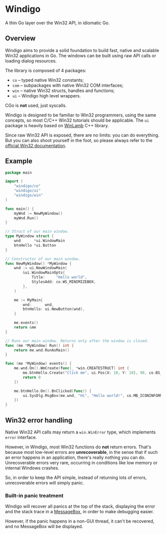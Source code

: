 # Windigo

A thin Go layer over the Win32 API, in idiomatic Go.

## Overview

Windigo aims to provide a solid foundation to build fast, native and scalable Win32 applications in Go. The windows can be built using raw API calls or loading dialog resources.

The library is composed of 4 packages:

* `co` – typed native Win32 constants;
* `com` – subpackages with native Win32 COM interfaces;
* `win` – native Win32 structs, handles and functions;
* `ui` – Windigo high level wrappers.

CGo is **not** used, just syscalls.

Windigo is designed to be familiar to Win32 programmers, using the same concepts, so most C/C++ Win32 tutorials should be applicable. The `ui` package is heavily based on [WinLamb](https://github.com/rodrigocfd/winlamb) C++ library.

Since raw Win32 API is exposed, there are no limits: you can do everything. But you can also shoot yourself in the foot, so please always refer to the [official Win32 documentation](https://docs.microsoft.com/en-us/windows/win32/).

## Example

```go
package main

import (
    "windigo/co"
    "windigo/ui"
    "windigo/win"
)

func main() {
    myWnd := NewMyWindow()
    myWnd.Run()
}

// Struct of our main window.
type MyWindow struct {
    wnd      *ui.WindowMain
    btnHello *ui.Button
}

// Constructor of our main window.
func NewMyWindow() *MyWindow {
    wnd := ui.NewWindowMain(
        &ui.WindowMainOpts{
            Title:     "Hello world",
            StylesAdd: co.WS_MINIMIZEBOX,
        },
    )

    me := MyMain{
        wnd:      wnd,
        btnHello: ui.NewButton(wnd),
    }

    me.events()
    return &me
}

// Runs our main window. Returns only after the window is closed.
func (me *MyWindow) Run() int {
    return me.wnd.RunAsMain()
}

func (me *MyWindow) events() {
    me.wnd.On().WmCreate(func(_ *win.CREATESTRUCT) int {
        me.btnHello.Create("Click me", ui.Pos{X: 10, Y: 10}, 90, co.BS_DEFPUSHBUTTON)
        return 0
    })

    me.btnHello.On().BnClicked(func() {
        ui.SysDlg.MsgBox(me.wnd, "Hi", "Hello world!", co.MB_ICONINFORMATION)
    })
}
```

## Win32 error handling

Native Win32 API calls may return a `win.WinError` type, which implements `error` interface.

However, in Windigo, most Win32 functions do **not** return errors. That's because most low-level errors are **unrecoverable**, in the sense that if such an error happens in an application, there's really nothing you can do. Unrecoverable errors very rare, occurring in conditions like low memory or internal Windows crashes.

So, in order to keep the API simple, instead of returning lots of errors, unrecoverable errors will simply panic.

### Built-in panic treatment

Windigo will recover all panics at the top of the stack, displaying the error and the stack trace in a [MessageBox](https://docs.microsoft.com/en-us/windows/win32/api/winuser/nf-winuser-messageboxw), in order to make debugging easier.

However, if the panic happens in a non-GUI thread, it can't be recovered, and no MessageBox will be displayed.